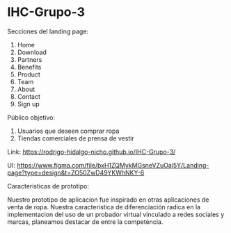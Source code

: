# IHC-Grupo-3

Secciones del landing page:
1. Home 
2. Download 
3. Partners 
4. Benefits 
5. Product 
6. Team 
7. About 
8. Contact
9. Sign up

Público objetivo:

1. Usuarios que deseen comprar ropa
2. Tiendas comerciales de prensa de vestir

Link: 
https://rodrigo-hidalgo-nicho.github.io/IHC-Grupo-3/

UI:
https://www.figma.com/file/bxH1ZQMykMGsneVZuOaj5Y/Landing-page?type=design&t=ZO50ZwD49YKWhNKY-6

Caracteristicas de prototipo:

Nuestro prototipo de aplicacion fue inspirado en otras aplicaciones de venta de ropa. Nuestra caracteristica de diferenciación radica en la implementacion del uso de un probador virtual vinculado a redes sociales y marcas, planeamos destacar de entre la competencia.
